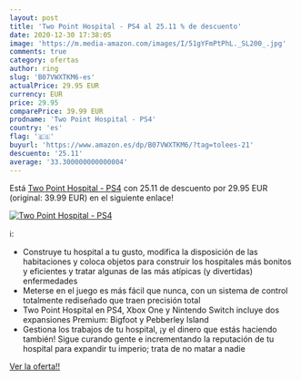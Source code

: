 ```yaml
---
layout: post
title: 'Two Point Hospital - PS4 al 25.11 % de descuento'
date: 2020-12-30 17:38:05
image: 'https://m.media-amazon.com/images/I/51gYFmPtPhL._SL200_.jpg'
comments: true
category: ofertas
author: ring
slug: 'B07VWXTKM6-es'
actualPrice: 29.95 EUR
currency: EUR
price: 29.95
comparePrice: 39.99 EUR
prodname: 'Two Point Hospital - PS4'
country: 'es'
flag: '🇪🇸'
buyurl: 'https://www.amazon.es/dp/B07VWXTKM6/?tag=tolees-21'
descuento: '25.11'
average: '33.300000000000004'
---
```


Está [Two Point Hospital - PS4](https://www.amazon.es/dp/B07VWXTKM6/?tag=tolees-21) con 25.11 de descuento por 29.95 EUR (original: 39.99 EUR) en el siguiente enlace!

[![Two Point Hospital - PS4](https://m.media-amazon.com/images/I/51gYFmPtPhL._SL200_.jpg)](https://www.amazon.es/dp/B07VWXTKM6/?tag=tolees-21)

ℹ️:

- Construye tu hospital a tu gusto, modifica la disposición de las habitaciones y coloca objetos para construir los hospitales más bonitos y eficientes y tratar algunas de las más atípicas (y divertidas) enfermedades
- Meterse en el juego es más fácil que nunca, con un sistema de control totalmente rediseñado que traen precisión total
- Two Point Hospital en PS4, Xbox One y Nintendo Switch incluye dos expansiones Premium: Bigfoot y Pebberley Island
- Gestiona los trabajos de tu hospital, ¡y el dinero que estás haciendo también! Sigue curando gente e incrementando la reputación de tu hospital para expandir tu imperio; trata de no matar a nadie

[Ver la oferta!!](https://www.amazon.es/dp/B07VWXTKM6/?tag=tolees-21)
